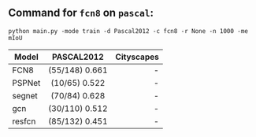 
Command for  `fcn8` on `pascal`:
--------------------------------

`python main.py -mode train -d Pascal2012 -c fcn8 -r None -n 1000 -me mIoU`


| Model        | PASCAL2012           | Cityscapes  |
| ------------- |:-------------:| -----:|
| FCN8      | (55/148) 0.661 | - |
| PSPNet      | (10/65) 0.522|   - |
| segnet      | (70/84) 0.628|   - |
| gcn      |(30/110) 0.512      |   - |
| resfcn      |(85/132) 0.451      |   - |
